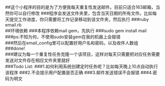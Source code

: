 ##这个小程序的目的是为了方便我每天重复性发送邮件。目前只适合163邮箱，当然你可以自行修改
###程序会发送文件夹里，包含当天日期的所有文件。比如每天提交工作进度，你只需要将工作记录移动到该文件夹，然后执行
###ruby email.rb
<br>
##环境依赖
###本程序依赖mail gem，先执行
###sudo gem install mail
###ps:不知为何，不使用sudo安装gem在我的机器上会报错
<br>
###然后在email_config里可以配置好用户名和密码，以及收件人数组
<br>
###done!
<br>
###建议为每一个重复性任务克隆一个该项目，这样对每天只需要把对应任务需要发送对文件存在相应文件夹里就好
<br>
###Todo List:
###1.如何利用系统创建定时任务呢？比如每天晚上10点自动执行该程序
###2.不会提示用户配置是否正确
###3.邮件发送错误不会报错
###4.密码为明文
